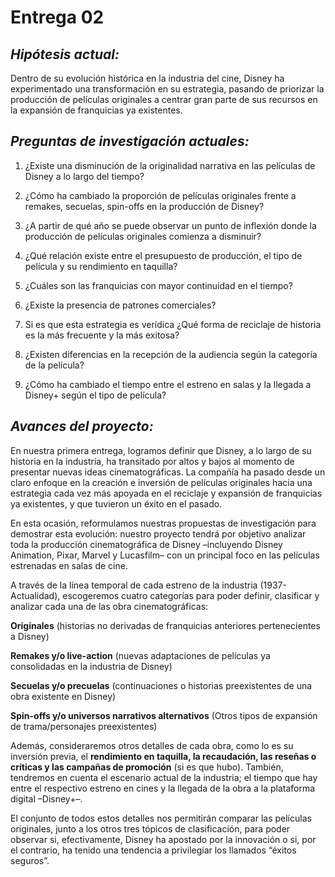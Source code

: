 # Entrega 02

## *Hipótesis actual:*

 Dentro de su evolución histórica en la industria del cine, Disney ha experimentado una transformación en su estrategia, pasando de priorizar la producción de películas originales a centrar gran parte de sus recursos en la expansión de franquicias ya existentes. 

 ## *Preguntas de investigación actuales:*

 1. ¿Existe una disminución de la originalidad narrativa en las películas de Disney a lo largo del tiempo? 

2. ¿Cómo ha cambiado la proporción de películas originales frente a remakes, secuelas, spin-offs en la producción de Disney?

3. ¿A partir de qué año se puede observar un punto de inflexión donde la producción de películas originales comienza a disminuir?

4. ¿Qué relación existe entre el presupuesto de producción, el tipo de película y su rendimiento en taquilla?
5. ¿Cuáles son las franquicias con mayor continuidad en el tiempo?
6. ¿Existe la presencia de patrones comerciales?
7. Si es que esta estrategia es verídica ¿Qué forma de reciclaje de historia es la más frecuente y la más exitosa?
8. ¿Existen diferencias en la recepción de la audiencia según la categoría de la película?
9. ¿Cómo ha cambiado el tiempo entre el estreno en salas y la llegada a Disney+ según el tipo de película?

## *Avances del proyecto:*

En nuestra primera entrega, logramos definir que Disney, a lo largo de su historia en la industria, ha transitado por altos y bajos al momento de presentar nuevas ideas cinematográficas. La compañía ha pasado desde un  claro enfoque en la creación e inversión de películas originales hacia una estrategia cada vez más apoyada en el reciclaje y expansión de franquicias ya existentes, y que tuvieron un éxito en el pasado. 

En esta ocasión, reformulamos nuestras propuestas de investigación para demostrar esta evolución: nuestro proyecto tendrá por objetivo analizar toda la producción cinematográfica de Disney –incluyendo Disney Animation, Pixar, Marvel y Lucasfilm– con un principal foco en las películas estrenadas en salas de cine. 

A través de la línea temporal de cada estreno de la industria (1937-Actualidad), escogeremos cuatro categorías para poder definir, clasificar y analizar cada una de las obra cinematográficas: 

**Originales** (historias no derivadas de franquicias anteriores pertenecientes a Disney)

**Remakes y/o live-action** (nuevas adaptaciones de películas ya consolidadas en la industria de Disney)

**Secuelas y/o precuelas** (continuaciones o historias preexistentes de una obra existente en Disney)

**Spin-offs y/o universos narrativos alternativos** (Otros tipos de expansión de trama/personajes preexistentes)

Además, consideraremos otros detalles de cada obra, como lo es su inversión previa, el **rendimiento en taquilla, la recaudación, las reseñas o críticas y las campañas de promoción** (si es que hubo). También, tendremos en cuenta el escenario actual de la industria; el tiempo que hay entre el respectivo estreno en cines y la llegada de la obra a la plataforma digital –Disney+–.

El conjunto de todos estos detalles nos permitirán comparar las películas originales, junto a los otros tres tópicos de clasificación, para poder observar si, efectivamente, Disney ha apostado por la innovación o si, por el contrario, ha tenido una tendencia a privilegiar los llamados “éxitos seguros”.



